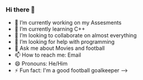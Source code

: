 ### Hi there 👋

- 🔭 I’m currently working on my Assesments
- 🌱 I’m currently learning C++ 
- 👯 I’m looking to collaborate on almost everything
- 🤔 I’m looking for help with programming
- 💬 Ask me about Movies and football
- 📫 How to reach me: Email 
- 😄 Pronouns: He/Him
- ⚡ Fun fact: I'm a good football goalkeeper
-->
